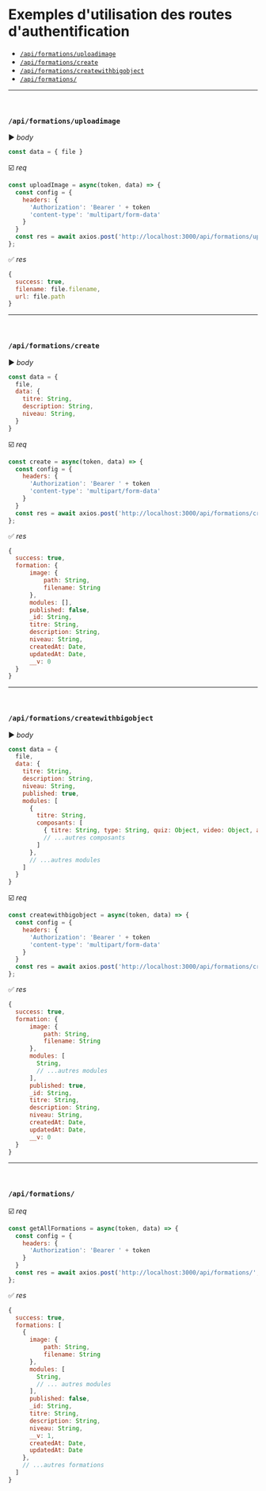 # Exemples d'utilisation des routes d'authentification <!-- omit in toc --> 
- [`/api/formations/uploadimage`](#apiformationsuploadimage)
- [`/api/formations/create`](#apiformationscreate)
- [`/api/formations/createwithbigobject`](#apiformationscreatewithbigobject)
- [`/api/formations/`](#apiformations)

<hr />
<br />

### `/api/formations/uploadimage`
:arrow_forward: *body*
```javascript
const data = { file }
```
:ballot_box_with_check: *req*
```javascript
const uploadImage = async(token, data) => {
  const config = {
    headers: {
      'Authorization': 'Bearer ' + token
      'content-type': 'multipart/form-data'
    }
  }
  const res = await axios.post('http://localhost:3000/api/formations/uploadimage', data, config );
};
```
:white_check_mark: *res*
```javascript
{
  success: true,
  filename: file.filename,
  url: file.path
}
```
<hr />
<br />

### `/api/formations/create`
:arrow_forward: *body*
```javascript
const data = { 
  file, 
  data: {
    titre: String,
    description: String,
    niveau: String,
  }
}
```
:ballot_box_with_check: *req*
```javascript
const create = async(token, data) => {
  const config = {
    headers: {
      'Authorization': 'Bearer ' + token
      'content-type': 'multipart/form-data'
    }
  }
  const res = await axios.post('http://localhost:3000/api/formations/create', data, config );
};
```
:white_check_mark: *res*
```javascript
{
  success: true,
  formation: {
      image: {
          path: String,
          filename: String
      },
      modules: [],
      published: false,
      _id: String,
      titre: String,
      description: String,
      niveau: String,
      createdAt: Date,
      updatedAt: Date,
      __v: 0
  }
}
```
<hr />
<br />

### `/api/formations/createwithbigobject`
:arrow_forward: *body*
```javascript
const data = { 
  file, 
  data: {
    titre: String,
    description: String,
    niveau: String,
    published: true,
    modules: [
      {
        titre: String,
        composants: [
          { titre: String, type: String, quiz: Object, video: Object, article: Object },
          // ...autres composants
        ]
      },
      // ...autres modules
    ]
  }
}
```
:ballot_box_with_check: *req*
```javascript
const createwithbigobject = async(token, data) => {
  const config = {
    headers: {
      'Authorization': 'Bearer ' + token
      'content-type': 'multipart/form-data'
    }
  }
  const res = await axios.post('http://localhost:3000/api/formations/createwithbigobject', data, config );
};
```
:white_check_mark: *res*
```javascript
{
  success: true,
  formation: {
      image: {
          path: String,
          filename: String
      },
      modules: [
        String,
        // ...autres modules
      ],
      published: true,
      _id: String,
      titre: String,
      description: String,
      niveau: String,
      createdAt: Date,
      updatedAt: Date,
      __v: 0
  }
}
```

<hr />
<br />

### `/api/formations/`

:ballot_box_with_check: *req*
```javascript
const getAllFormations = async(token, data) => {
  const config = {
    headers: {
      'Authorization': 'Bearer ' + token
    }
  }
  const res = await axios.post('http://localhost:3000/api/formations/', data, config );
};
```
:white_check_mark: *res*
```javascript
{
  success: true,
  formations: [
    {
      image: {
          path: String,
          filename: String
      },
      modules: [
        String,
        // ... autres modules
      ],
      published: false,
      _id: String,
      titre: String,
      description: String,
      niveau: String,
      __v: 1,
      createdAt: Date,
      updatedAt: Date
    },
    // ...autres formations
  ]
}
```